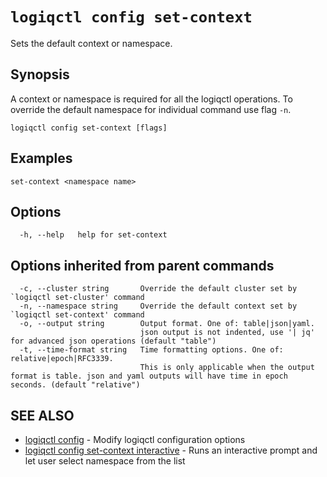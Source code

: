 # `logiqctl config set-context`

Sets the default context or namespace.

## Synopsis


A context or namespace is required for all the logiqctl operations. To override the default namespace for individual command use flag `-n`. 
		

```
logiqctl config set-context [flags]
```

## Examples

```
set-context <namespace name>
```

## Options

```
  -h, --help   help for set-context
```

## Options inherited from parent commands

```
  -c, --cluster string       Override the default cluster set by `logiqctl set-cluster' command
  -n, --namespace string     Override the default context set by `logiqctl set-context' command
  -o, --output string        Output format. One of: table|json|yaml. 
                             json output is not indented, use '| jq' for advanced json operations (default "table")
  -t, --time-format string   Time formatting options. One of: relative|epoch|RFC3339. 
                             This is only applicable when the output format is table. json and yaml outputs will have time in epoch seconds. (default "relative")
```

## SEE ALSO

* [logiqctl config](/config/logiqctl_config)	 - Modify logiqctl configuration options
* [logiqctl config set-context interactive](/config/logiqctl_config_set-context_interactive)	 - Runs an interactive prompt and let user select namespace from the list

